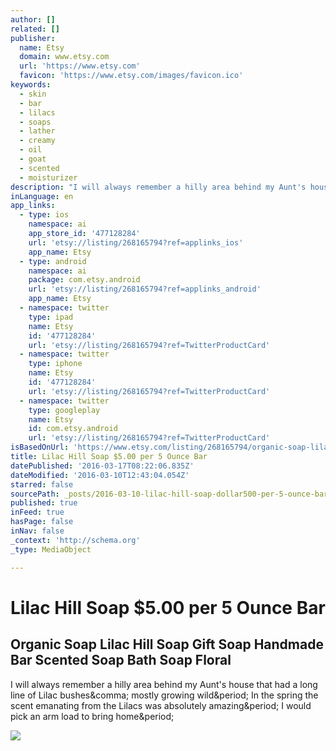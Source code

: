 ```yaml
---
author: []
related: []
publisher:
  name: Etsy
  domain: www.etsy.com
  url: 'https://www.etsy.com'
  favicon: 'https://www.etsy.com/images/favicon.ico'
keywords:
  - skin
  - bar
  - lilacs
  - soaps
  - lather
  - creamy
  - oil
  - goat
  - scented
  - moisturizer
description: "I will always remember a hilly area behind my Aunt's house that had a long line of Lilac bushes, mostly growing wild. In the spring the scent emanating from the Lilacs was absolutely amazing. I would pick an arm load to bring home."
inLanguage: en
app_links:
  - type: ios
    namespace: ai
    app_store_id: '477128284'
    url: 'etsy://listing/268165794?ref=applinks_ios'
    app_name: Etsy
  - type: android
    namespace: ai
    package: com.etsy.android
    url: 'etsy://listing/268165794?ref=applinks_android'
    app_name: Etsy
  - namespace: twitter
    type: ipad
    name: Etsy
    id: '477128284'
    url: 'etsy://listing/268165794?ref=TwitterProductCard'
  - namespace: twitter
    type: iphone
    name: Etsy
    id: '477128284'
    url: 'etsy://listing/268165794?ref=TwitterProductCard'
  - namespace: twitter
    type: googleplay
    name: Etsy
    id: com.etsy.android
    url: 'etsy://listing/268165794?ref=TwitterProductCard'
isBasedOnUrl: 'https://www.etsy.com/listing/268165794/organic-soap-lilac-hill-soap-gift-soap?ref=shop_home_feat_2'
title: Lilac Hill Soap $5.00 per 5 Ounce Bar
datePublished: '2016-03-17T08:22:06.835Z'
dateModified: '2016-03-10T12:43:04.054Z'
starred: false
sourcePath: _posts/2016-03-10-lilac-hill-soap-dollar500-per-5-ounce-bar.md
published: true
inFeed: true
hasPage: false
inNav: false
_context: 'http://schema.org'
_type: MediaObject

---
```

# Lilac Hill Soap $5.00 per 5 Ounce Bar

<article style=""><h1>Organic Soap Lilac Hill Soap Gift Soap Handmade Bar Scented Soap Bath Soap Floral</h1><p>I will always remember a hilly area behind my Aunt's house that had a long line of Lilac bushes&amp;comma; mostly growing wild&amp;period; In the spring the scent emanating from the Lilacs was absolutely amazing&amp;period; I would pick an arm load to bring home&amp;period;</p><img src="https://img0.etsystatic.com/106/0/9455162/il_570xN.921901450_l8nz.jpg" /></article>